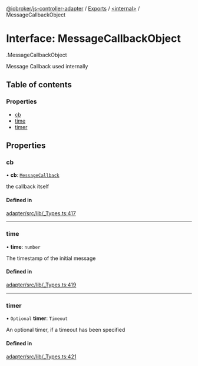 [@iobroker/js-controller-adapter](../README.md) / [Exports](../modules.md) / [<internal\>](../modules/internal_.md) / MessageCallbackObject

# Interface: MessageCallbackObject

[<internal>](../modules/internal_.md).MessageCallbackObject

Message Callback used internally

## Table of contents

### Properties

- [cb](internal_.MessageCallbackObject.md#cb)
- [time](internal_.MessageCallbackObject.md#time)
- [timer](internal_.MessageCallbackObject.md#timer)

## Properties

### cb

• **cb**: [`MessageCallback`](../modules/internal_.md#messagecallback)

the callback itself

#### Defined in

[adapter/src/lib/_Types.ts:417](https://github.com/ioBroker/ioBroker.js-controller/blob/ef3265a4/packages/adapter/src/lib/_Types.ts#L417)

___

### time

• **time**: `number`

The timestamp of the initial message

#### Defined in

[adapter/src/lib/_Types.ts:419](https://github.com/ioBroker/ioBroker.js-controller/blob/ef3265a4/packages/adapter/src/lib/_Types.ts#L419)

___

### timer

• `Optional` **timer**: `Timeout`

An optional timer, if a timeout has been specified

#### Defined in

[adapter/src/lib/_Types.ts:421](https://github.com/ioBroker/ioBroker.js-controller/blob/ef3265a4/packages/adapter/src/lib/_Types.ts#L421)
